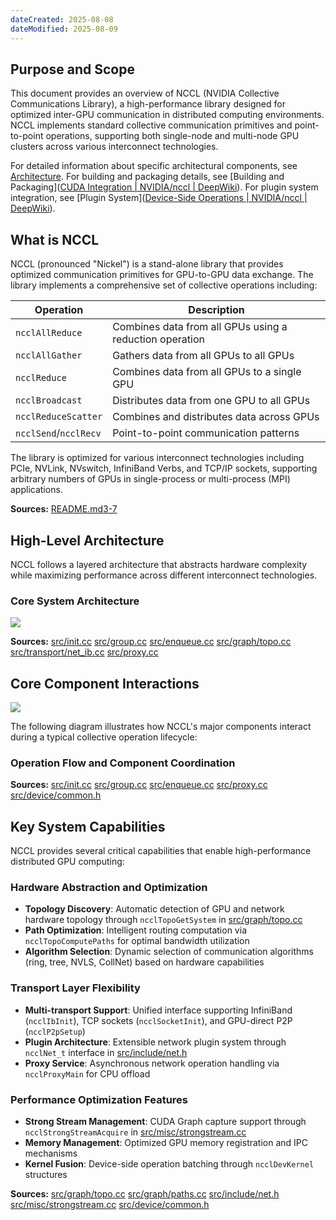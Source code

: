 ```yaml
---
dateCreated: 2025-08-08
dateModified: 2025-08-09
---
```

## Purpose and Scope

This document provides an overview of NCCL (NVIDIA Collective Communications Library), a high-performance library designed for optimized inter-GPU communication in distributed computing environments. NCCL implements standard collective communication primitives and point-to-point operations, supporting both single-node and multi-node GPU clusters across various interconnect technologies.

For detailed information about specific architectural components, see [Architecture]([https://deepwiki.com/NVIDIA/nccl/2-core-architecture](https://deepwiki.com/NVIDIA/nccl/2-core-architecture)). For building and packaging details, see [Building and Packaging]([CUDA Integration | NVIDIA/nccl | DeepWiki](https://deepwiki.com/NVIDIA/nccl/6-cuda-integration)). For plugin system integration, see [Plugin System]([Device-Side Operations | NVIDIA/nccl | DeepWiki](https://deepwiki.com/NVIDIA/nccl/5-device-side-operations)).

## What is NCCL

NCCL (pronounced "Nickel") is a stand-alone library that provides optimized communication primitives for GPU-to-GPU data exchange. The library implements a comprehensive set of collective operations including:

| Operation             | Description                                             |
| --------------------- | ------------------------------------------------------- |
| `ncclAllReduce`       | Combines data from all GPUs using a reduction operation |
| `ncclAllGather`       | Gathers data from all GPUs to all GPUs                  |
| `ncclReduce`          | Combines data from all GPUs to a single GPU             |
| `ncclBroadcast`       | Distributes data from one GPU to all GPUs               |
| `ncclReduceScatter`   | Combines and distributes data across GPUs               |
| `ncclSend`/`ncclRecv` | Point-to-point communication patterns                   |

The library is optimized for various interconnect technologies including PCIe, NVLink, NVswitch, InfiniBand Verbs, and TCP/IP sockets, supporting arbitrary numbers of GPUs in single-process or multi-process (MPI) applications.

**Sources:** [README.md3-7]([https://github.com/NVIDIA/nccl/blob/7c12c627/README.md#L3-L7](https://github.com/NVIDIA/nccl/blob/7c12c627/README.md#L3-L7))

## High-Level Architecture

NCCL follows a layered architecture that abstracts hardware complexity while maximizing performance across different interconnect technologies.

### Core System Architecture

![](Core%20System%20Architecture.png)

**Sources:** [src/init.cc]([https://github.com/NVIDIA/nccl/blob/7c12c627/src/init.cc](https://github.com/NVIDIA/nccl/blob/7c12c627/src/init.cc)) [src/group.cc]([https://github.com/NVIDIA/nccl/blob/7c12c627/src/group.cc](https://github.com/NVIDIA/nccl/blob/7c12c627/src/group.cc)) [src/enqueue.cc]([https://github.com/NVIDIA/nccl/blob/7c12c627/src/enqueue.cc](https://github.com/NVIDIA/nccl/blob/7c12c627/src/enqueue.cc)) [src/graph/topo.cc]([https://github.com/NVIDIA/nccl/blob/7c12c627/src/graph/topo.cc](https://github.com/NVIDIA/nccl/blob/7c12c627/src/graph/topo.cc)) [src/transport/net_ib.cc]([https://github.com/NVIDIA/nccl/blob/7c12c627/src/transport/net_ib.cc](https://github.com/NVIDIA/nccl/blob/7c12c627/src/transport/net_ib.cc)) [src/proxy.cc]([https://github.com/NVIDIA/nccl/blob/7c12c627/src/proxy.cc](https://github.com/NVIDIA/nccl/blob/7c12c627/src/proxy.cc))

## Core Component Interactions

![](Core%20Component%20Interactions.png)

The following diagram illustrates how NCCL's major components interact during a typical collective operation lifecycle:

### Operation Flow and Component Coordination

**Sources:** [src/init.cc]([https://github.com/NVIDIA/nccl/blob/7c12c627/src/init.cc](https://github.com/NVIDIA/nccl/blob/7c12c627/src/init.cc)) [src/group.cc]([https://github.com/NVIDIA/nccl/blob/7c12c627/src/group.cc](https://github.com/NVIDIA/nccl/blob/7c12c627/src/group.cc)) [src/enqueue.cc]([https://github.com/NVIDIA/nccl/blob/7c12c627/src/enqueue.cc](https://github.com/NVIDIA/nccl/blob/7c12c627/src/enqueue.cc)) [src/proxy.cc]([https://github.com/NVIDIA/nccl/blob/7c12c627/src/proxy.cc](https://github.com/NVIDIA/nccl/blob/7c12c627/src/proxy.cc)) [src/device/common.h]([https://github.com/NVIDIA/nccl/blob/7c12c627/src/device/common.h](https://github.com/NVIDIA/nccl/blob/7c12c627/src/device/common.h))

## Key System Capabilities

NCCL provides several critical capabilities that enable high-performance distributed GPU computing:

### Hardware Abstraction and Optimization

- **Topology Discovery**: Automatic detection of GPU and network hardware topology through `ncclTopoGetSystem` in [src/graph/topo.cc]([https://github.com/NVIDIA/nccl/blob/7c12c627/src/graph/topo.cc](https://github.com/NVIDIA/nccl/blob/7c12c627/src/graph/topo.cc))
- **Path Optimization**: Intelligent routing computation via `ncclTopoComputePaths` for optimal bandwidth utilization
- **Algorithm Selection**: Dynamic selection of communication algorithms (ring, tree, NVLS, CollNet) based on hardware capabilities

### Transport Layer Flexibility

- **Multi-transport Support**: Unified interface supporting InfiniBand (`ncclIbInit`), TCP sockets (`ncclSocketInit`), and GPU-direct P2P (`ncclP2pSetup`)
- **Plugin Architecture**: Extensible network plugin system through `ncclNet_t` interface in [src/include/net.h]([https://github.com/NVIDIA/nccl/blob/7c12c627/src/include/net.h](https://github.com/NVIDIA/nccl/blob/7c12c627/src/include/net.h))
- **Proxy Service**: Asynchronous network operation handling via `ncclProxyMain` for CPU offload

### Performance Optimization Features

- **Strong Stream Management**: CUDA Graph capture support through `ncclStrongStreamAcquire` in [src/misc/strongstream.cc]([https://github.com/NVIDIA/nccl/blob/7c12c627/src/misc/strongstream.cc](https://github.com/NVIDIA/nccl/blob/7c12c627/src/misc/strongstream.cc))
- **Memory Management**: Optimized GPU memory registration and IPC mechanisms
- **Kernel Fusion**: Device-side operation batching through `ncclDevKernel` structures

**Sources:** [src/graph/topo.cc]([https://github.com/NVIDIA/nccl/blob/7c12c627/src/graph/topo.cc](https://github.com/NVIDIA/nccl/blob/7c12c627/src/graph/topo.cc)) [src/graph/paths.cc]([https://github.com/NVIDIA/nccl/blob/7c12c627/src/graph/paths.cc](https://github.com/NVIDIA/nccl/blob/7c12c627/src/graph/paths.cc)) [src/include/net.h]([https://github.com/NVIDIA/nccl/blob/7c12c627/src/include/net.h](https://github.com/NVIDIA/nccl/blob/7c12c627/src/include/net.h)) [src/misc/strongstream.cc]([https://github.com/NVIDIA/nccl/blob/7c12c627/src/misc/strongstream.cc](https://github.com/NVIDIA/nccl/blob/7c12c627/src/misc/strongstream.cc)) [src/device/common.h](https://github.com/NVIDIA/nccl/blob/7c12c627/src/device/common.h)
